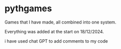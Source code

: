 # pythgames
Games that I have made, all combined into one system.

Everything was added at the start on 18/12/2024.

i have used chat GPT to add comments to my code
